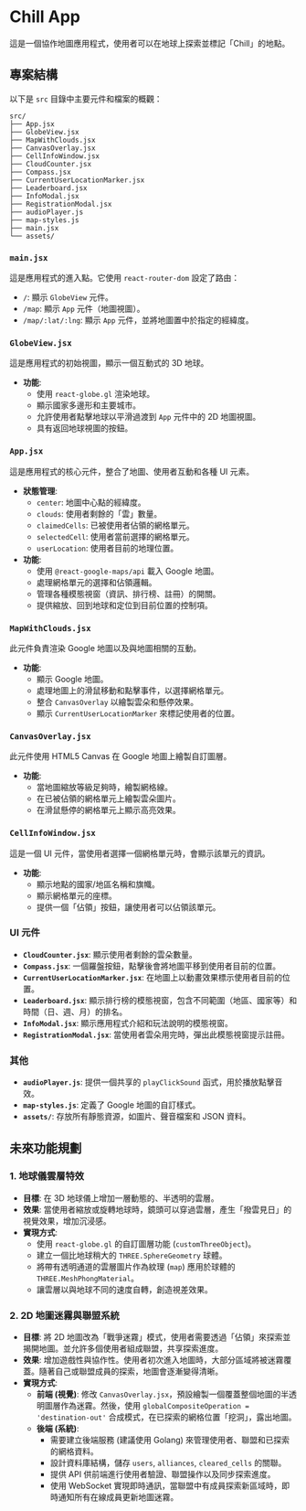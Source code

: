 # Chill App

這是一個協作地圖應用程式，使用者可以在地球上探索並標記「Chill」的地點。

## 專案結構

以下是 `src` 目錄中主要元件和檔案的概觀：

```
src/
├── App.jsx
├── GlobeView.jsx
├── MapWithClouds.jsx
├── CanvasOverlay.jsx
├── CellInfoWindow.jsx
├── CloudCounter.jsx
├── Compass.jsx
├── CurrentUserLocationMarker.jsx
├── Leaderboard.jsx
├── InfoModal.jsx
├── RegistrationModal.jsx
├── audioPlayer.js
├── map-styles.js
├── main.jsx
└── assets/
```

### `main.jsx`

這是應用程式的進入點。它使用 `react-router-dom` 設定了路由：

-   `/`: 顯示 `GlobeView` 元件。
-   `/map`: 顯示 `App` 元件（地圖視圖）。
-   `/map/:lat/:lng`: 顯示 `App` 元件，並將地圖置中於指定的經緯度。

### `GlobeView.jsx`

這是應用程式的初始視圖，顯示一個互動式的 3D 地球。

-   **功能**:
    -   使用 `react-globe.gl` 渲染地球。
    -   顯示國家多邊形和主要城市。
    -   允許使用者點擊地球以平滑過渡到 `App` 元件中的 2D 地圖視圖。
    -   具有返回地球視圖的按鈕。

### `App.jsx`

這是應用程式的核心元件，整合了地圖、使用者互動和各種 UI 元素。

-   **狀態管理**:
    -   `center`: 地圖中心點的經緯度。
    -   `clouds`: 使用者剩餘的「雲」數量。
    -   `claimedCells`: 已被使用者佔領的網格單元。
    -   `selectedCell`: 使用者當前選擇的網格單元。
    -   `userLocation`: 使用者目前的地理位置。
-   **功能**:
    -   使用 `@react-google-maps/api` 載入 Google 地圖。
    -   處理網格單元的選擇和佔領邏輯。
    -   管理各種模態視窗（資訊、排行榜、註冊）的開關。
    -   提供縮放、回到地球和定位到目前位置的控制項。

### `MapWithClouds.jsx`

此元件負責渲染 Google 地圖以及與地圖相關的互動。

-   **功能**:
    -   顯示 Google 地圖。
    -   處理地圖上的滑鼠移動和點擊事件，以選擇網格單元。
    -   整合 `CanvasOverlay` 以繪製雲朵和懸停效果。
    -   顯示 `CurrentUserLocationMarker` 來標記使用者的位置。

### `CanvasOverlay.jsx`

此元件使用 HTML5 Canvas 在 Google 地圖上繪製自訂圖層。

-   **功能**:
    -   當地圖縮放等級足夠時，繪製網格線。
    -   在已被佔領的網格單元上繪製雲朵圖片。
    -   在滑鼠懸停的網格單元上顯示高亮效果。

### `CellInfoWindow.jsx`

這是一個 UI 元件，當使用者選擇一個網格單元時，會顯示該單元的資訊。

-   **功能**:
    -   顯示地點的國家/地區名稱和旗幟。
    -   顯示網格單元的座標。
    -   提供一個「佔領」按鈕，讓使用者可以佔領該單元。

### UI 元件

-   **`CloudCounter.jsx`**: 顯示使用者剩餘的雲朵數量。
-   **`Compass.jsx`**: 一個羅盤按鈕，點擊後會將地圖平移到使用者目前的位置。
-   **`CurrentUserLocationMarker.jsx`**: 在地圖上以動畫效果標示使用者目前的位置。
-   **`Leaderboard.jsx`**: 顯示排行榜的模態視窗，包含不同範圍（地區、國家等）和時間（日、週、月）的排名。
-   **`InfoModal.jsx`**: 顯示應用程式介紹和玩法說明的模態視窗。
-   **`RegistrationModal.jsx`**: 當使用者雲朵用完時，彈出此模態視窗提示註冊。

### 其他

-   **`audioPlayer.js`**: 提供一個共享的 `playClickSound` 函式，用於播放點擊音效。
-   **`map-styles.js`**: 定義了 Google 地圖的自訂樣式。
-   **`assets/`**: 存放所有靜態資源，如圖片、聲音檔案和 JSON 資料。

## 未來功能規劃

### 1. 地球儀雲層特效

-   **目標**: 在 3D 地球儀上增加一層動態的、半透明的雲層。
-   **效果**: 當使用者縮放或旋轉地球時，鏡頭可以穿過雲層，產生「撥雲見日」的視覺效果，增加沉浸感。
-   **實現方式**:
    -   使用 `react-globe.gl` 的自訂圖層功能 (`customThreeObject`)。
    -   建立一個比地球稍大的 `THREE.SphereGeometry` 球體。
    -   將帶有透明通道的雲層圖片作為紋理 (`map`) 應用於球體的 `THREE.MeshPhongMaterial`。
    -   讓雲層以與地球不同的速度自轉，創造視差效果。

### 2. 2D 地圖迷霧與聯盟系統

-   **目標**: 將 2D 地圖改為「戰爭迷霧」模式，使用者需要透過「佔領」來探索並揭開地圖。並允許多個使用者組成聯盟，共享探索進度。
-   **效果**: 增加遊戲性與協作性。使用者初次進入地圖時，大部分區域將被迷霧覆蓋。隨著自己或聯盟成員的探索，地圖會逐漸變得清晰。
-   **實現方式**:
    -   **前端 (視覺)**: 修改 `CanvasOverlay.jsx`，預設繪製一個覆蓋整個地圖的半透明圖層作為迷霧。然後，使用 `globalCompositeOperation = 'destination-out'` 合成模式，在已探索的網格位置「挖洞」，露出地圖。
    -   **後端 (系統)**:
        -   需要建立後端服務 (建議使用 Golang) 來管理使用者、聯盟和已探索的網格資料。
        -   設計資料庫結構，儲存 `users`, `alliances`, `cleared_cells` 的關聯。
        -   提供 API 供前端進行使用者驗證、聯盟操作以及同步探索進度。
        -   使用 WebSocket 實現即時通訊，當聯盟中有成員探索新區域時，即時通知所有在線成員更新地圖迷霧。

